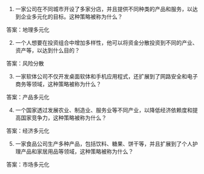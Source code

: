 

1. 一家公司在不同城市开设了多家分店，并且提供不同种类的产品和服务，以达到企业多元化的目标。这种策略被称为什么？

答案：地理多元化

2. 一个人想要在投资组合中增加多样性，他可以将资金分散投资到不同的产业、资产等，以达到什么目的？

答案：风险分散

3. 一家软体公司不仅开发桌面软体和手机应用程式，还扩展到了网路安全和电子商务等领域，这种策略被称为什么？

答案：产品多元化

4. 一个国家透过发展农业、制造业、服务业等不同产业，以降低经济依赖度和提高国家竞争力，这种策略被称为什么？

答案：经济多元化

5. 一家食品公司生产多种产品，包括饮料、糖果、饼干等，并且扩展到了个人护理产品和家居用品等领域，这种策略被称为什么？

答案：市场多元化